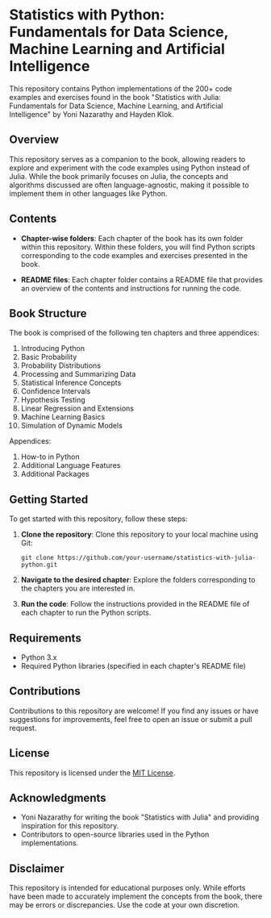 # Statistics with Python: Fundamentals for Data Science, Machine Learning and Artificial Intelligence

This repository contains Python implementations of the 200+ code examples and exercises found in the book "Statistics with Julia: Fundamentals for Data Science, Machine Learning, and Artificial Intelligence" by Yoni Nazarathy and Hayden Klok.

## Overview

This repository serves as a companion to the book, allowing readers to explore and experiment with the code examples using Python instead of Julia. While the book primarily focuses on Julia, the concepts and algorithms discussed are often language-agnostic, making it possible to implement them in other languages like Python.

## Contents

- **Chapter-wise folders**: Each chapter of the book has its own folder within this repository. Within these folders, you will find Python scripts corresponding to the code examples and exercises presented in the book.

- **README files**: Each chapter folder contains a README file that provides an overview of the contents and instructions for running the code.

## Book Structure

The book is comprised of the following ten chapters and three appendices:

1. Introducing Python
2. Basic Probability
3. Probability Distributions
4. Processing and Summarizing Data
5. Statistical Inference Concepts
6. Confidence Intervals
7. Hypothesis Testing
8. Linear Regression and Extensions
9. Machine Learning Basics
10. Simulation of Dynamic Models

Appendices:

1. How-to in Python
2. Additional Language Features
3. Additional Packages

## Getting Started

To get started with this repository, follow these steps:

1. **Clone the repository**: Clone this repository to your local machine using Git:

    ```
    git clone https://github.com/your-username/statistics-with-julia-python.git
    ```

2. **Navigate to the desired chapter**: Explore the folders corresponding to the chapters you are interested in.

3. **Run the code**: Follow the instructions provided in the README file of each chapter to run the Python scripts.

## Requirements

- Python 3.x
- Required Python libraries (specified in each chapter's README file)

## Contributions

Contributions to this repository are welcome! If you find any issues or have suggestions for improvements, feel free to open an issue or submit a pull request.

## License

This repository is licensed under the [MIT License](LICENSE).

## Acknowledgments

- Yoni Nazarathy for writing the book "Statistics with Julia" and providing inspiration for this repository.
- Contributors to open-source libraries used in the Python implementations.

## Disclaimer

This repository is intended for educational purposes only. While efforts have been made to accurately implement the concepts from the book, there may be errors or discrepancies. Use the code at your own discretion.
